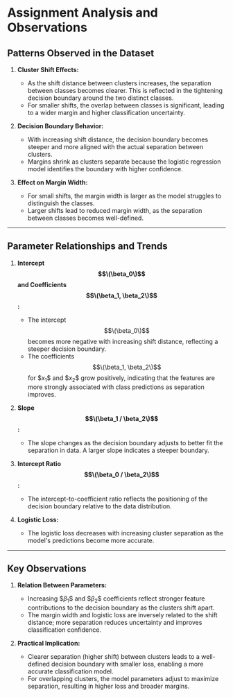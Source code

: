 # Assignment Analysis and Observations

## Patterns Observed in the Dataset

1. **Cluster Shift Effects:**
   - As the shift distance between clusters increases, the separation between classes becomes clearer. This is reflected in the tightening decision boundary around the two distinct classes.
   - For smaller shifts, the overlap between classes is significant, leading to a wider margin and higher classification uncertainty.

2. **Decision Boundary Behavior:**
   - With increasing shift distance, the decision boundary becomes steeper and more aligned with the actual separation between clusters.
   - Margins shrink as clusters separate because the logistic regression model identifies the boundary with higher confidence.

3. **Effect on Margin Width:**
   - For small shifts, the margin width is larger as the model struggles to distinguish the classes.
   - Larger shifts lead to reduced margin width, as the separation between classes becomes well-defined.

---

## Parameter Relationships and Trends

1. **Intercept $$\(\beta_0\)$$ and Coefficients $$\(\beta_1, \beta_2\)$$:**
   - The intercept $$\(\beta_0\)$$ becomes more negative with increasing shift distance, reflecting a steeper decision boundary.
   - The coefficients $$\(\beta_1, \beta_2\)$$ for $$x_1\$$ and $$x_2\$$ grow positively, indicating that the features are more strongly associated with class predictions as separation improves.

2. **Slope $$\(\beta_1 / \beta_2\)$$:**
   - The slope changes as the decision boundary adjusts to better fit the separation in data. A larger slope indicates a steeper boundary.

3. **Intercept Ratio $$\(\beta_0 / \beta_2\)$$:**
   - The intercept-to-coefficient ratio reflects the positioning of the decision boundary relative to the data distribution.

4. **Logistic Loss:**
   - The logistic loss decreases with increasing cluster separation as the model's predictions become more accurate.

---

## Key Observations

1. **Relation Between Parameters:**
   - Increasing $$\beta_1\$$ and $$\beta_2\$$ coefficients reflect stronger feature contributions to the decision boundary as the clusters shift apart.
   - The margin width and logistic loss are inversely related to the shift distance; more separation reduces uncertainty and improves classification confidence.

2. **Practical Implication:**
   - Clearer separation (higher shift) between clusters leads to a well-defined decision boundary with smaller loss, enabling a more accurate classification model.
   - For overlapping clusters, the model parameters adjust to maximize separation, resulting in higher loss and broader margins.


